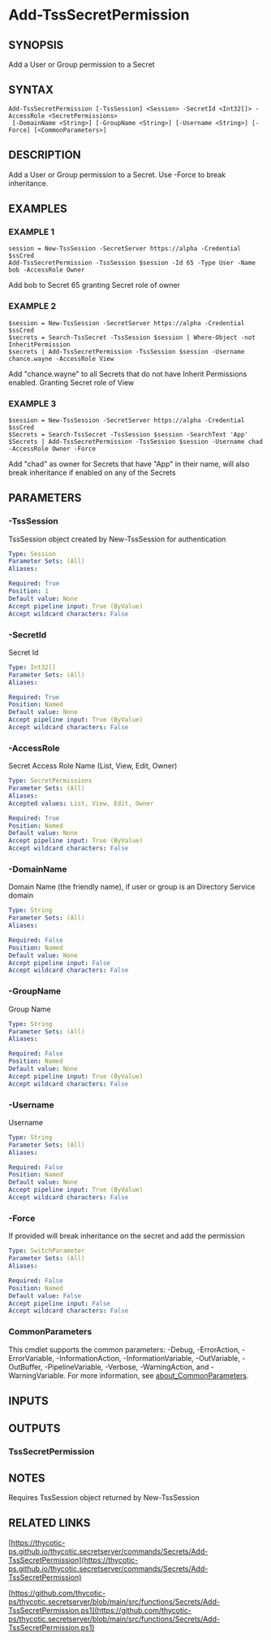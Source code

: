 # Add-TssSecretPermission

## SYNOPSIS
Add a User or Group permission to a Secret

## SYNTAX

```
Add-TssSecretPermission [-TssSession] <Session> -SecretId <Int32[]> -AccessRole <SecretPermissions>
 [-DomainName <String>] [-GroupName <String>] [-Username <String>] [-Force] [<CommonParameters>]
```

## DESCRIPTION
Add a User or Group permission to a Secret.
Use -Force to break inheritance.

## EXAMPLES

### EXAMPLE 1
```
session = New-TssSession -SecretServer https://alpha -Credential $ssCred
Add-TssSecretPermission -TssSession $session -Id 65 -Type User -Name bob -AccessRole Owner
```

Add bob to Secret 65 granting Secret role of owner

### EXAMPLE 2
```
$session = New-TssSession -SecretServer https://alpha -Credential $ssCred
$secrets = Search-TssSecret -TssSession $session | Where-Object -not InheritPermission
$secrets | Add-TssSecretPermission -TssSession $session -Username chance.wayne -AccessRole View
```

Add "chance.wayne" to all Secrets that do not have Inherit Permissions enabled.
Granting Secret role of View

### EXAMPLE 3
```
$session = New-TssSession -SecretServer https://alpha -Credential $ssCred
$Secrets = Search-TssSecret -TssSession $session -SearchText 'App'
$Secrets | Add-TssSecretPermission -TssSession $session -Username chad -AccessRole Owner -Force
```

Add "chad" as owner for Secrets that have "App" in their name, will also break inheritance if enabled on any of the Secrets

## PARAMETERS

### -TssSession
TssSession object created by New-TssSession for authentication

```yaml
Type: Session
Parameter Sets: (All)
Aliases:

Required: True
Position: 1
Default value: None
Accept pipeline input: True (ByValue)
Accept wildcard characters: False
```

### -SecretId
Secret Id

```yaml
Type: Int32[]
Parameter Sets: (All)
Aliases:

Required: True
Position: Named
Default value: None
Accept pipeline input: True (ByValue)
Accept wildcard characters: False
```

### -AccessRole
Secret Access Role Name (List, View, Edit, Owner)

```yaml
Type: SecretPermissions
Parameter Sets: (All)
Aliases:
Accepted values: List, View, Edit, Owner

Required: True
Position: Named
Default value: None
Accept pipeline input: True (ByValue)
Accept wildcard characters: False
```

### -DomainName
Domain Name (the friendly name), if user or group is an Directory Service domain

```yaml
Type: String
Parameter Sets: (All)
Aliases:

Required: False
Position: Named
Default value: None
Accept pipeline input: False
Accept wildcard characters: False
```

### -GroupName
Group Name

```yaml
Type: String
Parameter Sets: (All)
Aliases:

Required: False
Position: Named
Default value: None
Accept pipeline input: True (ByValue)
Accept wildcard characters: False
```

### -Username
Username

```yaml
Type: String
Parameter Sets: (All)
Aliases:

Required: False
Position: Named
Default value: None
Accept pipeline input: True (ByValue)
Accept wildcard characters: False
```

### -Force
If provided will break inheritance on the secret and add the permission

```yaml
Type: SwitchParameter
Parameter Sets: (All)
Aliases:

Required: False
Position: Named
Default value: False
Accept pipeline input: False
Accept wildcard characters: False
```

### CommonParameters
This cmdlet supports the common parameters: -Debug, -ErrorAction, -ErrorVariable, -InformationAction, -InformationVariable, -OutVariable, -OutBuffer, -PipelineVariable, -Verbose, -WarningAction, and -WarningVariable. For more information, see [about_CommonParameters](http://go.microsoft.com/fwlink/?LinkID=113216).

## INPUTS

## OUTPUTS

### TssSecretPermission
## NOTES
Requires TssSession object returned by New-TssSession

## RELATED LINKS

[https://thycotic-ps.github.io/thycotic.secretserver/commands/Secrets/Add-TssSecretPermission](https://thycotic-ps.github.io/thycotic.secretserver/commands/Secrets/Add-TssSecretPermission)

[https://github.com/thycotic-ps/thycotic.secretserver/blob/main/src/functions/Secrets/Add-TssSecretPermission.ps1](https://github.com/thycotic-ps/thycotic.secretserver/blob/main/src/functions/Secrets/Add-TssSecretPermission.ps1)

